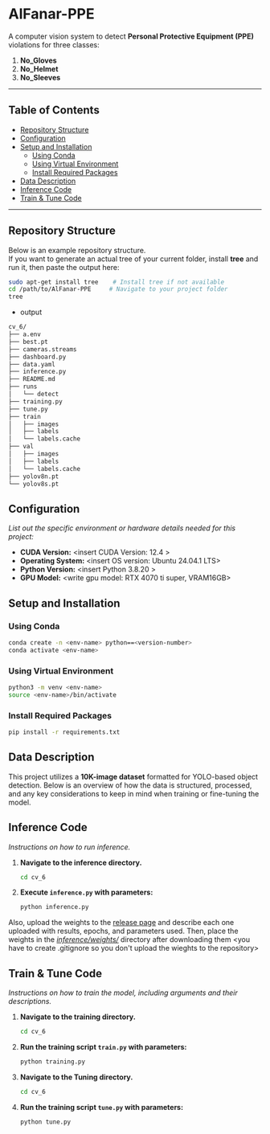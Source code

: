 # AlFanar-PPE

A computer vision system to detect **Personal Protective Equipment (PPE)** violations for three classes:

1. **No_Gloves**  
2. **No_Helmet**  
3. **No_Sleeves**

---

## Table of Contents

- [Repository Structure](#repository-structure)
- [Configuration](#configuration)
- [Setup and Installation](#setup-and-installation)
  - [Using Conda](#using-conda)
  - [Using Virtual Environment](#using-virtual-environment)
  - [Install Required Packages](#install-required-packages)
- [Data Description](#data-description)
- [Inference Code](#inference-code)
- [Train & Tune Code](#training-code)
---

## Repository Structure

Below is an example repository structure.  
If you want to generate an actual tree of your current folder, install **tree** and run it, then paste the output here:

```bash
sudo apt-get install tree    # Install tree if not available
cd /path/to/AlFanar-PPE     # Navigate to your project folder
tree
```
- output
```bash
cv_6/
├── a.env
├── best.pt
├── cameras.streams
├── dashboard.py
├── data.yaml
├── inference.py
├── README.md
├── runs
│   └── detect
├── training.py
├── tune.py
├── train
│   ├── images
│   ├── labels
│   └── labels.cache
├── val
│   ├── images
│   ├── labels
│   └── labels.cache
├── yolov8n.pt
└── yolov8s.pt

```

## Configuration
*List out the specific environment or hardware details needed for this project:*
- **CUDA Version:** <insert CUDA Version: 12.4 >
- **Operating System:** <insert OS version: Ubuntu 24.04.1 LTS>
- **Python Version:** <insert Python 3.8.20 >
- **GPU Model:** <write gpu model: RTX 4070 ti super, VRAM16GB> 

## Setup and Installation

### Using Conda
```sh
conda create -n <env-name> python==<version-number>
conda activate <env-name>
```

### Using Virtual Environment
```sh
python3 -m venv <env-name>
source <env-name>/bin/activate
```

### Install Required Packages
```sh
pip install -r requirements.txt
```

## Data Description

This project utilizes a **10K-image dataset** formatted for YOLO-based object detection. Below is an overview of how the data is structured, processed, and any key considerations to keep in mind when training or fine-tuning the model.

## Inference Code
*Instructions on how to run inference.*

1. **Navigate to the inference directory.**
    ```sh
    cd cv_6
    ```
2. **Execute `inference.py` with parameters:**
    ```sh
    python inference.py 
    ```

      
Also, upload the weights to the [release page](https://github.com/WakebDataScience/template/releases/new) and describe each one uploaded with results, epochs, and parameters used. Then, place the weights in the [*inference/weights/*](inference/weights/) directory after downloading them
<you have to create .gitignore so you don't upload the wieghts to the repository>

## Train & Tune Code
*Instructions on how to train the model, including arguments and their descriptions.*

1. **Navigate to the training directory.**
    ```sh
    cd cv_6
    ```
2. **Run the training script `train.py` with parameters:**
    ```sh
    python training.py 
    ```

1. **Navigate to the Tuning directory.**
    ```sh
    cd cv_6
    ```
2. **Run the training script `tune.py` with parameters:**
    ```sh
    python tune.py 
    ```
